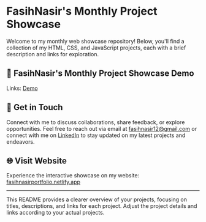
# FasihNasir's Monthly Project Showcase

Welcome to my monthly web showcase repository! Below, you'll find a collection of my HTML, CSS, and JavaScript projects, each with a brief description and links for exploration.

## 🚀 FasihNasir's Monthly Project Showcase Demo
Links: [Demo](https://fasih-nasirall.netlify.app/) 


## 💬 Get in Touch

Connect with me to discuss collaborations, share feedback, or explore opportunities. Feel free to reach out via email at [fasihnasir12@gmail.com](mailto:fasihnasir12@gmail.com) or connect with me on [LinkedIn](https://linkedin.com/in/fasih-nasir) to stay updated on my latest projects and endeavors.

## 🌐 Visit Website

Experience the interactive showcase on my website: [fasihnasirportfolio.netlify.app](https://fasihnasirportfolio.netlify.app/)

---

This README provides a clearer overview of your projects, focusing on titles, descriptions, and links for each project. Adjust the project details and links according to your actual projects.
